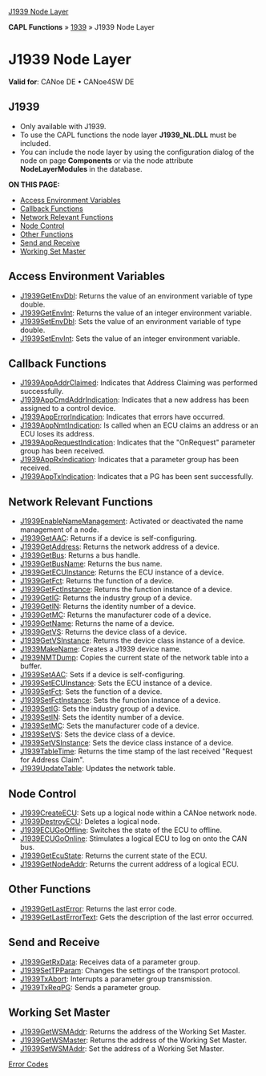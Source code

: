 [J1939 Node Layer](../../../../../CANoeDEFamily.htm#Topics/CAPLFunctions/J1939/J1939NodeLayer/CAPLfunctionsJ1939NLOverview.md)

**CAPL Functions** » [1939](../CAPLfunctionsJ1939StartPage.md) » J1939 Node Layer

# J1939 Node Layer

**Valid for**: CANoe DE • CANoe4SW DE

## J1939

- Only available with J1939.
- To use the CAPL functions the node layer **J1939_NL.DLL** must be included.
- You can include the node layer by using the configuration dialog of the node on page **Components** or via the node attribute **NodeLayerModules** in the database.

**ON THIS PAGE:**

- [Access Environment Variables](#Access)
- [Callback Functions](#Callback)
- [Network Relevant Functions](#Network)
- [Node Control](#Node)
- [Other Functions](#Other)
- [Send and Receive](#Send)
- [Working Set Master](#WorkingSetMaster)

## Access Environment Variables

- [J1939GetEnvDbl](Functions/CAPLfunctionJ1939GetEnvDbl.md): Returns the value of an environment variable of type double.
- [J1939GetEnvInt](Functions/CAPLfunctionJ1939GetEnvInt.md): Returns the value of an integer environment variable.
- [J1939SetEnvDbl](Functions/CAPLfunctionJ1939SetEnvDbl.md): Sets the value of an environment variable of type double.
- [J1939SetEnvInt](Functions/CAPLfunctionJ1939SetEnvInt.md): Sets the value of an integer environment variable.

## Callback Functions

- [J1939AppAddrClaimed](Functions/CAPLfunctionJ1939AppAddrClaimed.md): Indicates that Address Claiming was performed successfully.
- [J1939AppCmdAddrIndication](Functions/CAPLfunctionJ1939AppCmdAddrIndication.md): Indicates that a new address has been assigned to a control device.
- [J1939AppErrorIndication](Functions/CAPLfunctionJ1939AppErrorIndication.md): Indicates that errors have occurred.
- [J1939AppNmtIndication](Functions/CAPLfunctionJ1939AppNmtIndication.md): Is called when an ECU claims an address or an ECU loses its address.
- [J1939AppRequestIndication](Functions/CAPLfunctionJ1939AppRequestIndication.md): Indicates that the "OnRequest" parameter group has been received.
- [J1939AppRxIndication](Functions/CAPLfunctionJ1939AppRxIndication.md): Indicates that a parameter group has been received.
- [J1939AppTxIndication](Functions/CAPLfunctionJ1939AppTxIndication.md): Indicates that a PG has been sent successfully.

## Network Relevant Functions

- [J1939EnableNameManagement](Functions/CAPLfunctionJ1939EnableNameManagement.md): Activated or deactivated the name management of a node.
- [J1939GetAAC](Functions/CAPLfunctionJ1939Get.md): Returns if a device is self-configuring.
- [J1939GetAddress](Functions/CAPLfunctionJ1939GetAddress.md): Returns the network address of a device.
- [J1939GetBus](Functions/CAPLfunctionj1939getbus.md): Returns a bus handle.
- [J1939GetBusName](Functions/CAPLfunctionj1939getbusname.md): Returns the bus name.
- [J1939GetECUInstance](Functions/CAPLfunctionJ1939Get.md): Returns the ECU instance of a device.
- [J1939GetFct](Functions/CAPLfunctionJ1939Get.md): Returns the function of a device.
- [J1939GetFctInstance](Functions/CAPLfunctionJ1939Get.md): Returns the function instance of a device.
- [J1939GetIG](Functions/CAPLfunctionJ1939Get.md): Returns the industry group of a device.
- [J1939GetIN](Functions/CAPLfunctionJ1939Get.md): Returns the identity number of a device.
- [J1939GetMC](Functions/CAPLfunctionJ1939Get.md): Returns the manufacturer code of a device.
- [J1939GetName](Functions/CAPLfunctionJ1939GetName.md): Returns the name of a device.
- [J1939GetVS](Functions/CAPLfunctionJ1939Get.md): Returns the device class of a device.
- [J1939GetVSInstance](Functions/CAPLfunctionJ1939Get.md): Returns the device class instance of a device.
- [J1939MakeName](Functions/CAPLfunctionJ1939MakeName.md): Creates a J1939 device name.
- [J1939NMTDump](Functions/CAPLfunctionJ1939NMTDump.md): Copies the current state of the network table into a buffer.
- [J1939SetAAC](Functions/CAPLfunctionJ1939Set.md): Sets if a device is self-configuring.
- [J1939SetECUInstance](Functions/CAPLfunctionJ1939Set.md): Sets the ECU instance of a device.
- [J1939SetFct](Functions/CAPLfunctionJ1939Set.md): Sets the function of a device.
- [J1939SetFctInstance](Functions/CAPLfunctionJ1939Set.md): Sets the function instance of a device.
- [J1939SetIG](Functions/CAPLfunctionJ1939Set.md): Sets the industry group of a device.
- [J1939SetIN](Functions/CAPLfunctionJ1939Set.md): Sets the identity number of a device.
- [J1939SetMC](Functions/CAPLfunctionJ1939Set.md): Sets the manufacturer code of a device.
- [J1939SetVS](Functions/CAPLfunctionJ1939Set.md): Sets the device class of a device.
- [J1939SetVSInstance](Functions/CAPLfunctionJ1939Set.md): Sets the device class instance of a device.
- [J1939TableTime](Functions/CAPLfunctionJ1939TableTime.md): Returns the time stamp of the last received "Request for Address Claim".
- [J1939UpdateTable](Functions/CAPLfunctionJ1939UpdateTable.md): Updates the network table.

## Node Control

- [J1939CreateECU](Functions/CAPLfunctionJ1939CreateECU.md): Sets up a logical node within a CANoe network node.
- [J1939DestroyECU](Functions/CAPLfunctionJ1939DestroyECU.md): Deletes a logical node.
- [J1939ECUGoOffline](Functions/CAPLfunctionJ1939ECUGoOffline.md): Switches the state of the ECU to offline.
- [J1939ECUGoOnline](Functions/CAPLfunctionJ1939ECUGoOnline.md): Stimulates a logical ECU to log on onto the CAN bus.
- [J1939GetEcuState](Functions/CAPLfunctionJ1939GetEcuState.md): Returns the current state of the ECU.
- [J1939GetNodeAddr](Functions/CAPLfunctionJ1939GetNodeAddr.md): Returns the current address of a logical ECU.

## Other Functions

- [J1939GetLastError](Functions/CAPLfunctionJ1939Getlasterror.md): Returns the last error code.
- [J1939GetLastErrorText](Functions/CAPLfunctionJ1939Getlasterrortext.md): Gets the description of the last error occurred.

## Send and Receive

- [J1939GetRxData](Functions/CAPLfunctionJ1939GetRxData.md): Receives data of a parameter group.
- [J1939SetTPParam](Functions/CAPLfunctionJ1939SetTPParam.md): Changes the settings of the transport protocol.
- [J1939TxAbort](Functions/CAPLfunctionJ1939TxAbort.md): Interrupts a parameter group transmission.
- [J1939TxReqPG](Functions/CAPLfunctionJ1939TxReqPG.md): Sends a parameter group.

## Working Set Master

- [J1939GetWSMAddr](Functions/CAPLfunctionJ1939GetWSMAddr.md): Returns the address of the Working Set Master.
- [J1939GetWSMaster](Functions/CAPLfunctionJ1939GetWSMaster.md): Returns the address of the Working Set Master.
- [J1939SetWSMAddr](Functions/CAPLfunctionJ1939SetWSMAddr.md): Set the address of a Working Set Master.

[Error Codes](CAPLfunctionsJ1939NLErrorCodes.md)
